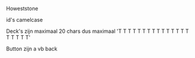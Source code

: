 Howeststone

id's camelcase

Deck's zijn maximaal 20 chars
dus maximaal 'T T T T T T T T T T T T T T T T T T T T'

Button zijn a
vb <a>back</a>
